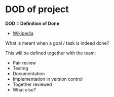 # DOD of project

**DOD = Definition of Done** 

* [Wikipedia](https://en.wikipedia.org/wiki/Scrum_(software_development)#Definition_of_done_(DoD))


What is meant when a goal / task is indeed done?

This will be defined together with the team:

* Pair review
* Testing
* Documentation
* Implementation in version control
* Together reviewed
* What else?
